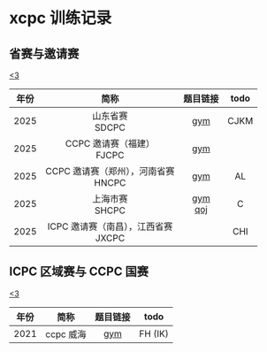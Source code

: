 # xcpc 训练记录

## 省赛与邀请赛

[<3](/Invitational/)

|年份|简称|题目链接|todo|
|:-:|:-:|:-:|:-:|
|2025|山东省赛 <br>SDCPC|[gym](https://codeforces.com/gym/105930)|CJKM
|2025|CCPC 邀请赛（福建）<br>FJCPC|[gym](https://codeforces.com/gym/105977)|
|2025|CCPC 邀请赛（郑州），河南省赛<br>HNCPC|[gym](https://codeforces.com/gym/105941)|AL
|2025|上海市赛 <br>SHCPC|[gym](https://codeforces.com/gym/105992) <br> [qoj](https://jiang.ly/contest/2238)|C
|2025|ICPC 邀请赛（南昌），江西省赛 <br>JXCPC||CHI


## ICPC 区域赛与 CCPC 国赛

[<3](./Regional/)

|年份|简称|题目链接|todo|
|:-:|:-:|:-:|:-:|
|2021|ccpc 威海|[gym](https://codeforces.com/gym/103428)|FH (IK)
